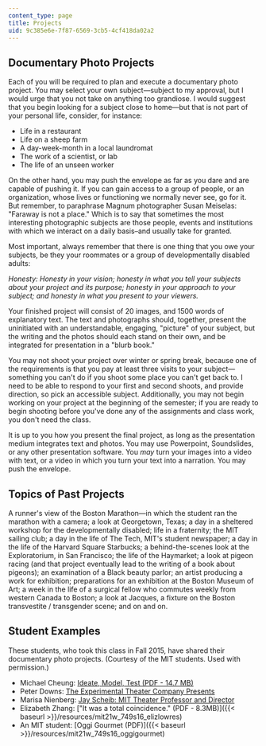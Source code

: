 ```yaml
---
content_type: page
title: Projects
uid: 9c385e6e-7f87-6569-3cb5-4cf418da02a2
---
```


Documentary Photo Projects
--------------------------

Each of you will be required to plan and execute a documentary photo project. You may select your own subject—subject to my approval, but I would urge that you not take on anything too grandiose. I would suggest that you begin looking for a subject close to home—but that is not part of your personal life, consider, for instance:

*   Life in a restaurant
*   Life on a sheep farm
*   A day-week-month in a local laundromat
*   The work of a scientist, or lab
*   The life of an unseen worker

On the other hand, you may push the envelope as far as you dare and are capable of pushing it. If you can gain access to a group of people, or an organization, whose lives or functioning we normally never see, go for it. But remember, to paraphrase Magnum photographer Susan Meiselas: "Faraway is not a place." Which is to say that sometimes the most interesting photographic subjects are those people, events and institutions with which we interact on a daily basis–and usually take for granted.

Most important, always remember that there is one thing that you owe your subjects, be they your roommates or a group of developmentally disabled adults:

_Honesty: Honesty in your vision; honesty in what you tell your subjects about your project and its purpose; honesty in your approach to your subject; and honesty in what you present to your viewers._

Your finished project will consist of 20 images, and 1500 words of explanatory text. The text and photographs should, together, present the uninitiated with an understandable, engaging, "picture" of your subject, but the writing and the photos should each stand on their own, and be integrated for presentation in a "blurb book."

You may not shoot your project over winter or spring break, because one of the requirements is that you pay at least three visits to your subject—something you can't do if you shoot some place you can't get back to. I need to be able to respond to your first and second shoots, and provide direction, so pick an accessible subject. Additionally, you may not begin working on your project at the beginning of the semester; if you are ready to begin shooting before you've done any of the assignments and class work, you don't need the class.

It is up to you how you present the final project, as long as the presentation medium integrates text and photos. You may use Powerpoint, Soundslides, or any other presentation software. You _may_ turn your images into a video with text, or a video in which you turn your text into a narration. You may push the envelope.

Topics of Past Projects
-----------------------

A runner's view of the Boston Marathon—in which the student ran the marathon with a camera; a look at Georgetown, Texas; a day in a sheltered workshop for the developmentally disabled; life in a fraternity; the MIT sailing club; a day in the life of The Tech, MIT's student newspaper; a day in the life of the Harvard Square Starbucks; a behind-the-scenes look at the Exploratorium, in San Francisco; the life of the Haymarket; a look at pigeon racing (and that project eventually lead to the writing of a book about pigeons); an examination of a Black beauty parlor; an artist producing a work for exhibition; preparations for an exhibition at the Boston Museum of Art; a week in the life of a surgical fellow who commutes weekly from western Canada to Boston; a look at Jacques, a fixture on the Boston transvestite / transgender scene; and on and on.

Student Examples
----------------

These students, who took this class in Fall 2015, have shared their documentary photo projects. (Courtesy of the MIT students. Used with permission.)

*   Michael Cheung: [Ideate, Model, Test (PDF - 14.7 MB)](/ans7870/21w/21w.749/s16/MIT21W_749S16_Michael.pdf)
*   Peter Downs: [The Experimental Theater Company Presents](/ans7870/21w/21w.749/s16/projects/etc/)
*   Marisa Nienberg: [Jay Scheib: MIT Theater Professor and Director](https://youtu.be/oB2Oov_UD_w)
*   Elizabeth Zhang: ["It was a total coincidence." (PDF - 8.3MB)]({{< baseurl >}}/resources/mit21w_749s16_elizlowres)
*   An MIT student: [Oggi Gourmet (PDF)]({{< baseurl >}}/resources/mit21w_749s16_oggigourmet)